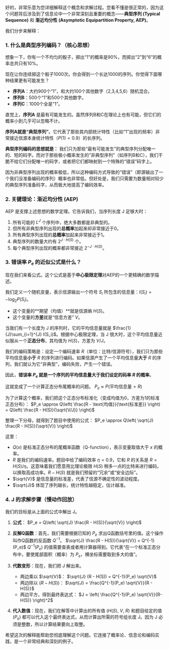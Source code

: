 好的，非常乐意为您详细解释这个概念和求解过程。您看不懂是很正常的，因为这个问题背后涉及到了信息论中一个非常深刻且重要的概念——**典型序列 (Typical Sequence)** 和 **渐近均分性 (Asymptotic Equipartition Property, AEP)**。

我们分步来解释：

### 1. 什么是典型序列编码？（核心思想）

想象一下，你有一个不均匀的骰子，掷出“1”的概率是90%，而掷出“2”到“6”的概率总共只有10%。

现在让你连续掷这个骰子1000次。你会得到一个长达1000的序列。你觉得下面哪种结果更有可能发生？
*   **序列A**：大约900个“1”，和大约100个其他数字（2,3,4,5,6）随机混合。
*   **序列B**：500个“1”和500个其他数字。
*   **序列C**：1000个全是“1”。

直觉上，**序列A** 是最有可能发生的。虽然序列B和C在理论上也有可能，但它们的概率小到几乎可以忽略不计。

**序列A就是“典型序列”**。它代表了那些其内部统计特性（比如“1”出现的频率）非常接近信源本身统计特性（$P(1)=0.9$）的长序列。

**典型序列编码的思想就是：**
我们只为那些“最有可能发生”的典型序列分配唯一的、短的码字。而对于那些极小概率发生的“非典型序列”（如序列B和C），我们干脆不给它们分配唯一的码字，或者把它们都映射到一个特殊的“错误”码字上。

因为非典型序列出现的概率极低，所以这种编码方式导致的“错误”（即源输出了一个我们没准备编码的序列）概率也非常低。但好处是，我们只需要为数量相对较少的典型序列准备码字，从而极大地提高了编码效率。

### 2. 关键理论：渐近均分性 (AEP)

AEP 是支撑上述思想的数学定理。它告诉我们，当序列长度 J 足够大时：
1.  所有可能的 $L^J$ 个序列中，绝大多数都是非典型的。
2.  但所有非典型序列出现的**总概率**加起来却非常接近于0。
3.  所有典型序列出现的**总概率**加起来非常接近于1。
4.  典型序列的数量大约有 $2^{J \cdot H(S)}$ 个。
5.  每个典型序列出现的概率都非常接近 $2^{-J \cdot H(S)}$。

### 3. 错误率 $P_e$ 的近似公式是什么？

现在我们来看公式。这个公式是基于**中心极限定理**对AEP的一个更精确的数学描述。

我们定义一个随机变量，表示信源输出一个符号 $S_i$ 所包含的信息量：$I(S_i) = -\log_2 P(S_i)$。
*   这个变量的**期望（均值）**就是信源熵 $H(S)$。
*   这个变量的**方差**就是“信息方差” $V$。

当我们有一个长度为 J 的序列时，它的平均信息量就是 $\frac{1}{J}\sum_{i=1}^{J} I(S_i)$。根据中心极限定理，当 J 很大时，这个平均信息量近似服从一个**正态分布**，其均值为 $H(S)$，方差为 $V/J$。

我们的编码策略是：设定一个编码速率 $R$（单位：比特/信源符号），我们只为那些平均信息量**小于** $R$ 的序列进行编码。如果信源产生了一个平均信息量**大于** $R$ 的序列，我们就认为它“非典型”，编码失败，产生一个错误。

因此，**错误率 $P_e$ 就是一个序列的平均信息量大于我们设定的码率 $R$ 的概率**。

这就变成了一个计算正态分布尾概率的问题。
$P_e \approx P(\text{平均信息量} > R)$

为了计算这个概率，我们把这个正态分布标准化（变成均值为0，方差为1的标准正态分布）：
$P_e \approx Q\left( \frac{R - \text{均值}}{\text{标准差}} \right) = Q\left( \frac{R - H(S)}{\sqrt{V/J}} \right)$

整理一下分母，就得到了题目中使用的公式：
$P_e \approx Q\left( \sqrt{J} \frac{R - H(S)}{\sqrt{V}} \right)$

这里：
*   $Q(x)$ 是标准正态分布的尾概率函数（Q-function），表示变量取值大于 $x$ 的概率。
*   $R$ 是我们的编码速率。题目中给了编码效率 $\eta=0.9$，它和 $R$ 的关系是 $R = H(S) / \eta$。这意味着我们愿意用比理论极限 $H(S)$ 稍多一点的比特来进行编码，以换取高成功率。$R - H(S)$ 就是我们预留的“冗余”或“安全边际”。
*   $\sqrt{V}$ 是信息量的标准差，代表了信源不确定性的波动程度。
*   $\sqrt{J}$ 体现了序列越长，统计特性越稳定，估计越准。

### 4. J 的求解步骤（慢动作回放）

我们的目标是从上面的公式中解出 J。

1.  **公式**： $P_e = Q\left( \sqrt{J} \frac{R - H(S)}{\sqrt{V}} \right)$

2.  **反解Q函数**：首先，我们需要根据已知的 $P_e$ 求出Q函数括号里的值。这个操作叫作Q函数的反函数 $Q^{-1}$。
    $\sqrt{J} \frac{R - H(S)}{\sqrt{V}} = Q^{-1}(P_e)$
    $Q^{-1}(P_e)$ 的值需要查表或者用计算器得到。它代表“在一个标准正态分布中，要使尾部面积（概率）为 $P_e$，横坐标需要取到多大的值”。

3.  **代数变形**：现在，我们把 J 解出来。
    *   两边乘以 $\sqrt{V}$：
        $\sqrt{J} (R - H(S)) = Q^{-1}(P_e) \sqrt{V}$
    *   两边除以 $(R - H(S))$：
        $\sqrt{J} = \frac{Q^{-1}(P_e) \sqrt{V}}{R - H(S)}$
    *   两边平方，得到最终表达式：
        $J = \left( \frac{Q^{-1}(P_e) \sqrt{V}}{R-H(S)} \right)^2$

4.  **代入数值**：现在，我们在解答中计算出的所有值 ($H(S)$, $V$, $R$) 和题目给定的值 ($P_e$) 都可以代入这个最终表达式，从而计算出所需的符号组长度 J。因为 J 必须是整数，所以计算结果要向上取整。

希望这次的解释能帮助您彻底理解这个问题。它连接了概率论、信息论和编码实践，是一个非常经典和深刻的例子。